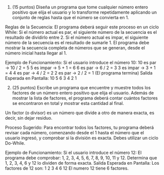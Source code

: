 1. (15 puntos)
Diseña un programa que tome cualquier número entero positivo que elija el usuario y lo transforme repetidamente aplicando un conjunto de reglas hasta que el número se convierta en 1.

Reglas de la Secuencia: 
El programa deberá seguir este proceso en un ciclo While:
Si el número actual es par, el siguiente número de la secuencia es el resultado de dividirlo entre 2.
Si el número actual es impar, el siguiente número de la secuencia es el resultado de sumarle 1.
El programa debe mostrar la secuencia completa de números que se generan, desde el número inicial hasta llegar al 1.

Ejemplo de Funcionamiento: 
Si el usuario introduce el número 10:
10 es par → 10 / 2 = 5
5 es impar → 5 + 1 = 6
6 es par → 6 / 2 = 3
3 es impar → 3 + 1 = 4
4 es par → 4 / 2 = 2
2 es par → 2 / 2 = 1 (El programa termina)
Salida Esperada en Pantalla:
10
5
6
3
4
2
1

2.  (25 puntos)
Escribe un programa que encuentre y muestre todos los factores de un número entero positivo que elija el usuario. Además de mostrar la lista de factores, el programa deberá contar cuántos factores se encontraron en total y mostrar esta cantidad al final.  

Un factor (o divisor) es un número que divide a otro de manera exacta, es decir, sin dejar residuo.

Proceso Sugerido: 
Para encontrar todos los factores, tu programa deberá revisar cada número, comenzando desde el 1 hasta el número que el usuario ingresó, y comprobar si la división es exacta.
Debes utilizar un ciclo Do-While.

Ejemplo de Funcionamiento: 
Si el usuario introduce el número 12:
El programa debe comprobar: 1, 2, 3, 4, 5, 6, 7, 8, 9, 10, 11 y 12.
Determina que 1, 2, 3, 4, 6 y 12 lo dividen de forma exacta.
Salida Esperada en Pantalla:
Los factores de 12 son:
1
2
3
4
6
12
El numero 12 tiene 6 factores.
